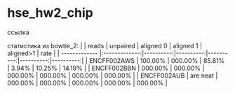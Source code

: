 # hse_hw2_chip

ссылка 

статистика из bowtie_2:
|               | reads         | unpaired  | aligned 0 | aligned 1 | aligned>1 | rate      |
| ------------- |:-------------:|----------:|----------:|----------:|----------:|----------:|
| ENCFF002AWS   | 100.00%       | 000.00%   |  85.81%   |   3.94%   |  10.25%   |  14.19%   |
| ENCFF002BBN   | 000.00%       | 000.00%   | 000.00%   | 000.00%   | 000.00%   | 000.00%   |
| ENCFF002AUB   | are neat      | 000.00%   | 000.00%   | 000.00%   | 000.00%   | 000.00%   |
